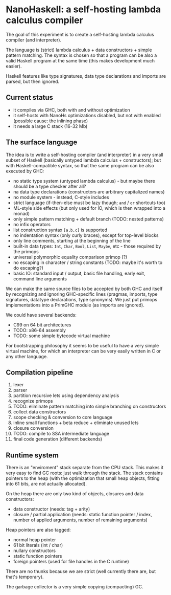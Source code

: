 
NanoHaskell: a self-hosting lambda calculus compiler
====================================================

The goal of this experiment is to create a self-hosting lambda calculus
compiler (and interpreter).

The language is (strict) lambda calculus + data constructors + simple
pattern matching. The syntax is chosen so that a program can be also a 
valid Haskell program at the same time (this makes development much easier).

Haskell features like type signatures, data type declarations and imports
are parsed, but then ignored.


Current status
--------------

* it compiles via GHC, both with and without optimization
* it self-hosts with NanoHs optimizations disabled, but not with enabled (possible cause: the inlining phase)
* it needs a large C stack (16-32 Mb)


The surface language
--------------------

The idea is to write a self-hosting compiler (and interpreter) in
a very small subset of Haskell (basically untyped lambda calculus +
constructors); but with Haskell-compatible syntax, so that the same
program can be also executed by GHC:

* no static type system (untyped lambda calculus) - but maybe there should be a type checker after all?
* na data type declarations (constructors are arbitrary capitalized names)
* no module system - instead, C-style includes
* strict language (if-then-else must be lazy though; `and` / `or` shortcuts too)
* ML-style side effects (but only used for IO, which is then wrapped into a monad)
* only simple pattern matching + default branch (TODO: nested patterns)
* no infix operators
* list construction syntax `[a,b,c]` is supported
* no indentation syntax (only curly braces), except for top-level blocks
* only line comments, starting at the beginning of the line
* built-in data types: `Int`, `Char`, `Bool`, `List`, `Maybe`, etc - those required by the primops
* universal polymorphic equality comparison primop (?)
* no escaping in character / string constants (TODO: maybe it's worth to do escaping?)
* basic IO: standard input / output, basic file handling, early exit, command line arguments 

We can make the same source files to be accepted by both GHC and
itself by recognizing and ignoring GHC-specific lines (pragmas, imports,
type signatures, datatype declarations, type synonyms). We just put
primops implementations into a PrimGHC module (as imports are ignored).

We could have several backends:

* C99 on 64 bit architectures
* TODO: x86-64 assembly
* TODO: some simple bytecode virtual machine

For bootstrapping philosophy it seems to be useful to have a very simple virtual 
machine, for which an interpreter can be very easily written in C or any other 
language.


Compilation pipeline
--------------------

1. lexer
2. parser
3. partition recursive lets using dependency analysis
4. recognize primops
5. TODO: eliminate pattern matching into simple branching on constructors
6. collect data constructors
7. scope checking & conversion to core language
8. inline small functions + beta reduce + eliminate unused lets
9. closure conversion
10. TODO: compile to SSA intermediate language
11. final code generation (different backends)


Runtime system
--------------

There is an "enviroment" stack separate from the CPU stack. This makes it
very easy to find GC roots: just walk through the stack. The stack contains
pointers to the heap (with the optimization that small heap objects, fitting
into 61 bits, are not actually allocated).

On the heap there are only two kind of objects, closures and data constructors:
 
* data constructor (needs: tag + arity)
* closure / partial application (needs: static function pointer / index, 
  number of applied arguments, number of remaining arguments)

Heap pointers are also tagged:

* normal heap pointer
* 61 bit literals (int / char)
* nullary constructors
* static function pointers
* foreign pointers (used for file handles in the C runtime)

There are no thunks because we are strict (well currently there are, but that's
temporary).

The garbage collector is a very simple copying (compacting) GC.

